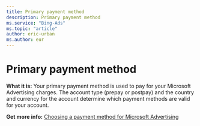 ```yaml
---
title: Primary payment method
description: Primary payment method
ms.service: "Bing-Ads"
ms.topic: "article"
author: eric-urban
ms.author: eur
---
```


# Primary payment method

**What it is:** Your primary payment method is used to pay for your Microsoft Advertising charges. The account type (prepay or postpay) and the country and currency for the account determine which payment methods are valid for your account.

**Get more info:**         [Choosing a payment method for Microsoft Advertising](../hlp_BA_CONC_PaymentMethodsV2.md)     


